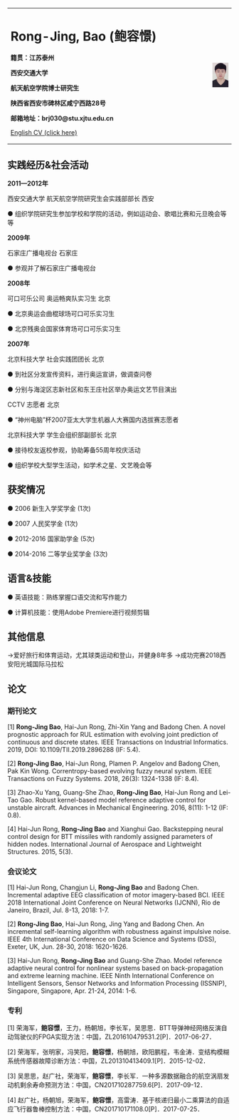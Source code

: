 <table border="0">
  <tr>
    <td width="90%">
      <h1>Rong-Jing, Bao (鲍容憬)</h1>
      <p><b>籍贯：江苏泰州</b></p>
      <p><b>西安交通大学</b></p>
      <p><b>航天航空学院博士研究生</b></p>
      <p><b>陕西省西安市碑林区咸宁西路28号</b></p>
      <p><b>邮箱地址：brj030@stu.xjtu.edu.cn</b></p>
      <p><a href="/README-EN.html">English CV (click here)</a></p>
    </td>
    <td width="10%">
      <img src="/Rong-Jing Bao.jpg" width="100%">
    </td>
  </tr>
</table>


## 实践经历&社会活动
<p><b>2011—2012年</b></p>
<p>西安交通大学     航天航空学院研究生会实践部部长    西安</p>
<p>                 ●     组织学院研究生参加学校和学院的活动，例如运动会、歌唱比赛和元旦晚会等等</p>
<p><b>2009年</b></p>          
<p>石家庄广播电视台                      石家庄</p>
<p>●      参观并了解石家庄广播电视台</p>
<p><b>2008年</b></p>          
<p>可口可乐公司      奥运畅爽队实习生    北京</p>
<p>●      北京奥运会曲棍球场可口可乐实习生   </p>      
<p>●      北京残奥会国家体育场可口可乐实习生</p>
<p><b>2007年</b></p>
<p>北京科技大学     社会实践团团长       北京</p>
<p>●      到社区分发宣传资料，进行奥运宣讲，做调查问卷</p>
<p>●      分别与海淀区志新社区和东王庄社区举办奥运文艺节目演出</p>
<p>           CCTV            志愿者                      北京</p>
<p>●     “神州电脑”杯2007亚太大学生机器人大赛国内选拔赛志愿者</p>
<p>                 北京科技大学      学生会组织部副部长       北京</p>
<p>●       接待校友返校参观，协助筹备55周年校庆活动</p>
<p>●       组织学校大型学生活动，如学术之星、文艺晚会等</p>


## 获奖情况
<p>● 2006        新生入学奖学金 (1次)</p> 
<p>● 2007        人民奖学金 (1次)</p>  
<p>● 2012-2016    国家助学金 (5次)</p>                                       
<p>● 2014-2016    二等学业奖学金 (3次)</p>

## 语言&技能
<p>●   英语技能：熟练掌握口语交流和写作能力</p>
<p>●   计算机技能：使用Adobe Premiere进行视频剪辑</p>


## 其他信息
->爱好旅行和体育运动，尤其球类运动和登山，并健身8年多
->成功完赛2018西安阳光城国际马拉松


## 论文
### 期刊论文
[1] <b>Rong-Jing Bao</b>, Hai-Jun Rong, Zhi-Xin Yang and Badong Chen. A novel prognostic approach for RUL estimation with evolving joint prediction of continuous and discrete states. IEEE Transactions on Industrial Informatics. 2019, DOI: 10.1109/TII.2019.2896288 (IF: 5.4).

[2] <b>Rong-Jing Bao</b>, Hai-Jun Rong, Plamen P. Angelov and Badong Chen, Pak Kin Wong. Correntropy-based evolving fuzzy neural system. IEEE Transactions on Fuzzy Systems. 2018, 26(3): 1324-1338 (IF: 8.4).

[3] Zhao-Xu Yang, Guang-She Zhao, <b>Rong-Jing Bao</b>, Hai-Jun Rong and Lei-Tao Gao. Robust kernel-based model reference adaptive control for unstable aircraft. Advances in Mechanical Engineering. 2016, 8(11): 1-12 (IF: 0.8).

[4] Hai-Jun Rong, <b>Rong-Jing Bao</b> and Xianghui Gao. Backstepping neural control design for BTT missiles with randomly assigned parameters of hidden nodes. International Journal of Aerospace and Lightweight Structures. 2015, 5(3).
### 会议论文
[1] Hai-Jun Rong, Changjun Li, <b>Rong-Jing Bao</b> and Badong Chen. Incremental adaptive EEG classification of motor imagery-based BCI. IEEE 2018 International Joint Conference on Neural Networks (IJCNN), Rio de Janeiro, Brazil, Jul. 8-13, 2018: 1-7.

[2] <b>Rong-Jing Bao</b>, Hai-Jun Rong, Jing Yang and Badong Chen. An incremental self-learning algorithm with robustness against impulsive noise. IEEE 4th International Conference on Data Science and Systems (DSS), Exeter, UK, Jun. 28-30, 2018: 1620-1626.

[3] Hai-Jun Rong, <b>Rong-Jing Bao</b> and Guang-She Zhao. Model reference adaptive neural control for nonlinear systems based on back-propagation and extreme learning machine. IEEE Ninth International Conference on Intelligent Sensors, Sensor Networks and Information Processing (ISSNIP), Singapore, Singapore, Apr. 21-24, 2014: 1-6.
### 专利
[1] 荣海军，<b>鲍容憬</b>，王力，杨朝旭，李长军，吴思思．BTT导弹神经网络反演自动驾驶仪的FPGA实现方法：中国，ZL201610479531.2[P]．2017-06-27．

[2] 荣海军，张明家，冯笑阳，<b>鲍容憬</b>，杨朝旭，欧阳鹏程，韦金涛．变结构模糊系统传感器故障诊断方法：中国，ZL201310413409.1[P]．2015-12-02．

[3] 吴思思，赵广社，荣海军，<b>鲍容憬</b>，李长军．一种多源数据融合的航空涡扇发动机剩余寿命预测方法：中国，CN201710287759.6[P]．2017-09-12．

[4] 赵广社，杨朝旭，荣海军，<b>鲍容憬</b>，高雷涛．基于核递归最小二乘算法的自适应飞行器鲁棒控制方法：中国，CN201710171108.0[P]．2017-07-25．




